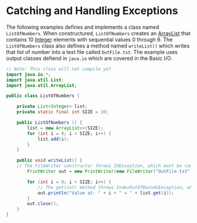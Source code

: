# Catching and Handling Exceptions

The following examples defines and implements a class named `ListOfNumbers`. When constructured, `ListOfNumbers` creates an [ArrayList](https://docs.oracle.com/en/java/javase/22/docs/api/java.base/java/util/ArrayList.html) that contains 10 [Integer](https://docs.oracle.com/en/java/javase/22/docs/api/java.base/java/lang/Integer.html) elements with sequential values 0 through 9. The `ListOfNumbers` class also defines a method named `writeList()` which writes that list of number into a text file called `OutFile.txt`. The example uses output classes defiend in `java.io` which are covered in the Basic I/O.

```java
// Note: This class will not compile yet.
import java.io.*;
import java.util.List;
import java.util.ArrayList;

public class ListOfNumbers {

    private List<Integer> list;
    private static final int SIZE = 10;

    public ListOfNumbers () {
        list = new ArrayList<>(SIZE);
        for (int i = 0; i < SIZE; i++) {
            list.add(i);
        }
    }

    public void writeList() {
    // The FileWriter constructor throws IOException, which must be caught.
        PrintWriter out = new PrintWriter(new FileWriter("OutFile.txt"));

        for (int i = 0; i < SIZE; i++) {
            // The get(int) method throws IndexOutOfBoundsException, which must be caught.
            out.println("Value at: " + i + " = " + list.get(i));
        }
        out.close();
    }
}

```